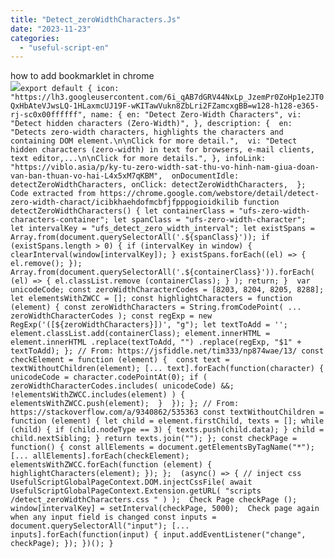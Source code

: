 ```yaml
---
title: "Detect_zeroWidthCharacters.Js"
date: "2023-11-23"
categories: 
  - "useful-script-en"
---
```


how to add bookmarklet in chrome  
![](https://camo.githubusercontent.com/5f21e427a7d3ee887313a4f9b1ab033e6462db47ca299bf3f7e2d81a0ce854bd/68747470733a2f2f696d672e7765626e6f74732e636f6d2f323031392f30342f447261672d616e642d44726f702d4c696e6b732d696e2d4368726f6d652e706e67)`export default { icon: "https://lh3.googleusercontent.com/6i_qAB7dGRV44NxLp_JzemPr0ZoHp1e2JT0QxHbAteVJwsLQ-1HLaxmcUJ19F-wKITawVukn8ZbLri2FZamcxgBB=w128-h128-e365-rj-sc0x00ffffff", name: { en: "Detect Zero-Width Characters", vi: "Detect hidden characters (Zero-Width)", }, description: {  en: "Detects zero-width characters, highlights the characters and containing DOM element.\n\nClick for more detail.",  vi: "Detect hidden characters (zero-width) in text for browsers, e-mail clients, text editor,...\n\nClick for more details.", }, infoLink: "https://viblo.asia/p/ky-tu-zero-width-sat-thu-vo-hinh-nam-giua-doan-van-ban-thuan-vo-hai-L4x5xM7qKBM",  onDocumentIdle: detectZeroWidthCharacters, onClick: detectZeroWidthCharacters,  };  Code extracted from https://chrome.google.com/webstore/detail/detect-zero-width-charact/icibkhaehdofmcbfjfpppogioidkilib function detectZeroWidthCharacters() { let containerClass = "ufs-zero-width-characters-container"; let spanClass = "ufs-zero-width-character";  let intervalKey = "ufs_detect_zero_width_interval"; let existSpans = Array.from(document.querySelectorAll('.${spanClass}')); if (existSpans.length > 0) { if (intervalKey in window) { clearInterval(window[intervalKey]); } existSpans.forEach((el) => { el.remove(); });  Array.from(document.querySelectorAll('.${containerClass}')).forEach( (el) => { el.classList.remove (containerClass); } ); return; }  var unicodeCode; const zeroWidthCharacterCodes = [8203, 8204, 8205, 8288];  let elementsWithZWCC = []; const highlightCharacters = function (element) { const zeroWidthCharacters = String.fromCodePoint( ... zeroWidthCharacterCodes ); const regExp = new RegExp('([${zeroWidthCharacters}])', "g"); let textToAdd = ''; element.classList.add(containerClass); element.innerHTML = element.innerHTML .replace(textToAdd, "") .replace(regExp, "$1" + textToAdd); }; // From: https://jsfiddle.net/tim333/np874wae/13/ const checkElement = function (element) {  const text = textWithoutChildren(element); [... text].forEach(function(character) { unicodeCode = character.codePointAt(0); if ( zeroWidthCharacterCodes.includes( unicodeCode) &&; !elementsWithZWCC.includes(element) ) { elementsWithZWCC.push(element);  }  }); }; // From: https://stackoverflow.com/a/9340862/535363 const textWithoutChildren = function (element) { let child = element.firstChild, texts = []; while (child) { if (child.nodeType == 3) { texts.push(child.data); } child = child.nextSibling; } return texts.join(""); }; const checkPage = function() { const allElements = document.getElementsByTagName("*"); [... allElements].forEach(checkElement); elementsWithZWCC.forEach(function (element) { highlightCharacters(element); }); };  (async() => { // inject css UsefulScriptGlobalPageContext.DOM.injectCssFile( await UsefulScriptGlobalPageContext.Extension.getURL( "scripts  /detect_zeroWidthCharacters.css " ) );  Check Page checkPage (); window[intervalKey] = setInterval(checkPage, 5000);  Check page again when any input field is changed const inputs = document.querySelectorAll("input"); [... inputs].forEach(function(input) { input.addEventListener("change", checkPage); }); })(); }`
